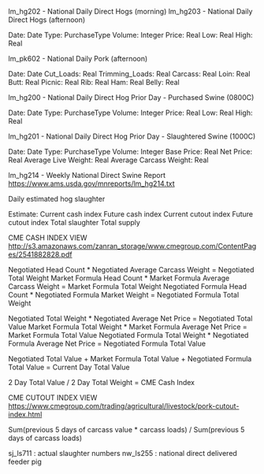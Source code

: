 lm_hg202 - National Daily Direct Hogs (morning)
lm_hg203 - National Daily Direct Hogs (afternoon)

Date: Date
Type: PurchaseType
Volume: Integer
Price: Real
Low: Real
High: Real

lm_pk602 - National Daily Pork (afternoon)

Date: Date
Cut_Loads: Real
Trimming_Loads: Real
Carcass: Real
Loin: Real
Butt: Real
Picnic: Real
Rib: Real
Ham: Real
Belly: Real

lm_hg200 - National Daily Direct Hog Prior Day - Purchased Swine (0800C)

Date: Date
Type: PurchaseType
Volume: Integer
Price: Real
Low: Real
High: Real

lm_hg201 - National Daily Direct Hog Prior Day - Slaughtered Swine (1000C)

Date: Date
Type: PurchaseType
Volume: Integer
Base Price: Real
Net Price: Real
Average Live Weight: Real
Average Carcass Weight: Real

lm_hg214 - Weekly National Direct Swine Report
https://www.ams.usda.gov/mnreports/lm_hg214.txt

Daily estimated hog slaughter

Estimate:
Current cash index
Future cash index
Current cutout index
Future cutout index
Total slaughter
Total supply

CME CASH INDEX VIEW
http://s3.amazonaws.com/zanran_storage/www.cmegroup.com/ContentPages/2541882828.pdf

Negotiated Head Count * Negotiated Average Carcass Weight = Negotiated Total Weight
Market Formula Head Count * Market Formula Average Carcass Weight = Market Formula Total Weight
Negotiated Formula Head Count * Negotiated Formula Market Weight = Negotiated Formula Total Weight

Negotiated Total Weight * Negotiated Average Net Price = Negotiated Total Value
Market Formula Total Weight * Market Formula Average Net Price = Market Formula Total Value
Negotiated Formula Total Weight * Negotiated Formula Average Net Price = Negotiated Formula Total Value

Negotiated Total Value + Market Formula Total Value + Negotiated Formula Total Value = Current Day Total Value

2 Day Total Value / 2 Day Total Weight = CME Cash Index

CME CUTOUT INDEX VIEW
https://www.cmegroup.com/trading/agricultural/livestock/pork-cutout-index.html

Sum(previous 5 days of carcass value * carcass loads) / Sum(previous 5 days of carcass loads)


sj_ls711 : actual slaughter numbers
nw_ls255 : national direct delivered feeder pig
